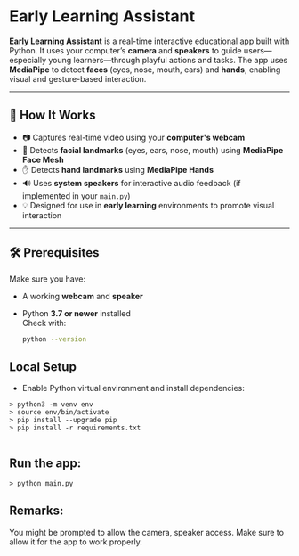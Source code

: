 # Early Learning Assistant

**Early Learning Assistant** is a real-time interactive educational app built with Python. It uses your computer’s **camera** and **speakers** to guide users—especially young learners—through playful actions and tasks. The app uses **MediaPipe** to detect **faces** (eyes, nose, mouth, ears) and **hands**, enabling visual and gesture-based interaction.

---

## 🧠 How It Works

- 📷 Captures real-time video using your **computer's webcam**
- 🧍 Detects **facial landmarks** (eyes, ears, nose, mouth) using **MediaPipe Face Mesh**
- ✋ Detects **hand landmarks** using **MediaPipe Hands**
- 🔊 Uses **system speakers** for interactive audio feedback (if implemented in your `main.py`)
- 💡 Designed for use in **early learning** environments to promote visual interaction

---

## 🛠 Prerequisites

Make sure you have:

- A working **webcam** and **speaker**
- Python **3.7 or newer** installed  
  Check with:

  ```bash
  python --version

## Local Setup

- Enable Python virtual environment and install dependencies:
```commandline
> python3 -m venv env
> source env/bin/activate
> pip install --upgrade pip
> pip install -r requirements.txt


```

## Run the app:
```commandline
> python main.py
```

## Remarks:
You might be prompted to allow the camera, speaker access. Make sure to allow it for the app to work properly.